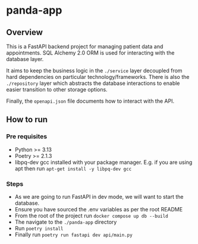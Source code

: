 # panda-app

## Overview
This is a FastAPI backend project for managing patient data and appointments.
SQL Alchemy 2.0 ORM is used for interacting with the database layer.

It aims to keep the business logic in the `./service` layer decoupled from hard dependencies on particular technology/frameworks.
There is also the `./repository` layer which abstracts the database interactions to enable easier transition to other storage options.

Finally, the `openapi.json` file documents how to interact with the API.

## How to run
### Pre requisites
- Python >= 3.13
- Poetry >= 2.1.3
- libpq-dev gcc installed with your package manager. E.g. if you are using apt then run `apt-get install -y libpq-dev gcc`

### Steps
- As we are going to run FastAPI in dev mode, we will want to start the database.
- Ensure you have sourced the .env variables as per the root README
- From the root of the project run `docker compose up db --build`
- The navigate to the `./panda-app` directory
- Run `poetry install`
- Finally run `poetry run fastapi dev api/main.py`
